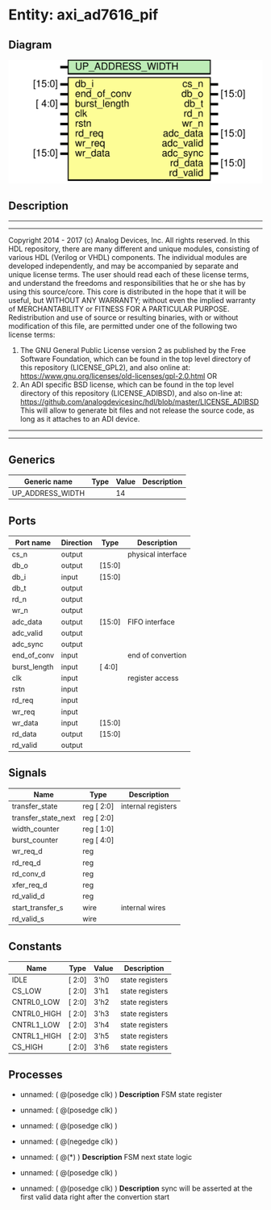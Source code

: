 # Entity: axi_ad7616_pif

## Diagram

![Diagram](axi_ad7616_pif.svg "Diagram")
## Description

***************************************************************************
 ***************************************************************************
 Copyright 2014 - 2017 (c) Analog Devices, Inc. All rights reserved.
 In this HDL repository, there are many different and unique modules, consisting
 of various HDL (Verilog or VHDL) components. The individual modules are
 developed independently, and may be accompanied by separate and unique license
 terms.
 The user should read each of these license terms, and understand the
 freedoms and responsibilities that he or she has by using this source/core.
 This core is distributed in the hope that it will be useful, but WITHOUT ANY
 WARRANTY; without even the implied warranty of MERCHANTABILITY or FITNESS FOR
 A PARTICULAR PURPOSE.
 Redistribution and use of source or resulting binaries, with or without modification
 of this file, are permitted under one of the following two license terms:
   1. The GNU General Public License version 2 as published by the
      Free Software Foundation, which can be found in the top level directory
      of this repository (LICENSE_GPL2), and also online at:
      <https://www.gnu.org/licenses/old-licenses/gpl-2.0.html>
 OR
   2. An ADI specific BSD license, which can be found in the top level directory
      of this repository (LICENSE_ADIBSD), and also on-line at:
      https://github.com/analogdevicesinc/hdl/blob/master/LICENSE_ADIBSD
      This will allow to generate bit files and not release the source code,
      as long as it attaches to an ADI device.
 ***************************************************************************
 ***************************************************************************
 
## Generics

| Generic name     | Type | Value | Description |
| ---------------- | ---- | ----- | ----------- |
| UP_ADDRESS_WIDTH |      | 14    |             |
## Ports

| Port name    | Direction | Type   | Description        |
| ------------ | --------- | ------ | ------------------ |
| cs_n         | output    |        | physical interface |
| db_o         | output    | [15:0] |                    |
| db_i         | input     | [15:0] |                    |
| db_t         | output    |        |                    |
| rd_n         | output    |        |                    |
| wr_n         | output    |        |                    |
| adc_data     | output    | [15:0] | FIFO interface     |
| adc_valid    | output    |        |                    |
| adc_sync     | output    |        |                    |
| end_of_conv  | input     |        | end of convertion  |
| burst_length | input     | [ 4:0] |                    |
| clk          | input     |        | register access    |
| rstn         | input     |        |                    |
| rd_req       | input     |        |                    |
| wr_req       | input     |        |                    |
| wr_data      | input     | [15:0] |                    |
| rd_data      | output    | [15:0] |                    |
| rd_valid     | output    |        |                    |
## Signals

| Name                | Type           | Description         |
| ------------------- | -------------- | ------------------- |
| transfer_state      | reg     [ 2:0] | internal registers  |
| transfer_state_next | reg     [ 2:0] |                     |
| width_counter       | reg     [ 1:0] |                     |
| burst_counter       | reg     [ 4:0] |                     |
| wr_req_d            | reg            |                     |
| rd_req_d            | reg            |                     |
| rd_conv_d           | reg            |                     |
| xfer_req_d          | reg            |                     |
| rd_valid_d          | reg            |                     |
| start_transfer_s    | wire           | internal wires      |
| rd_valid_s          | wire           |                     |
## Constants

| Name        | Type   | Value | Description      |
| ----------- | ------ | ----- | ---------------- |
| IDLE        | [ 2:0] | 3'h0  | state registers  |
| CS_LOW      | [ 2:0] | 3'h1  | state registers  |
| CNTRL0_LOW  | [ 2:0] | 3'h2  | state registers  |
| CNTRL0_HIGH | [ 2:0] | 3'h3  | state registers  |
| CNTRL1_LOW  | [ 2:0] | 3'h4  | state registers  |
| CNTRL1_HIGH | [ 2:0] | 3'h5  | state registers  |
| CS_HIGH     | [ 2:0] | 3'h6  | state registers  |
## Processes
- unnamed: ( @(posedge clk) )
**Description**
FSM state register

- unnamed: ( @(posedge clk) )
- unnamed: ( @(posedge clk) )
- unnamed: ( @(negedge clk) )
- unnamed: ( @(*) )
**Description**
FSM next state logic

- unnamed: ( @(posedge clk) )
- unnamed: ( @(posedge clk) )
**Description**
sync will be asserted at the first valid data right after the convertion start

